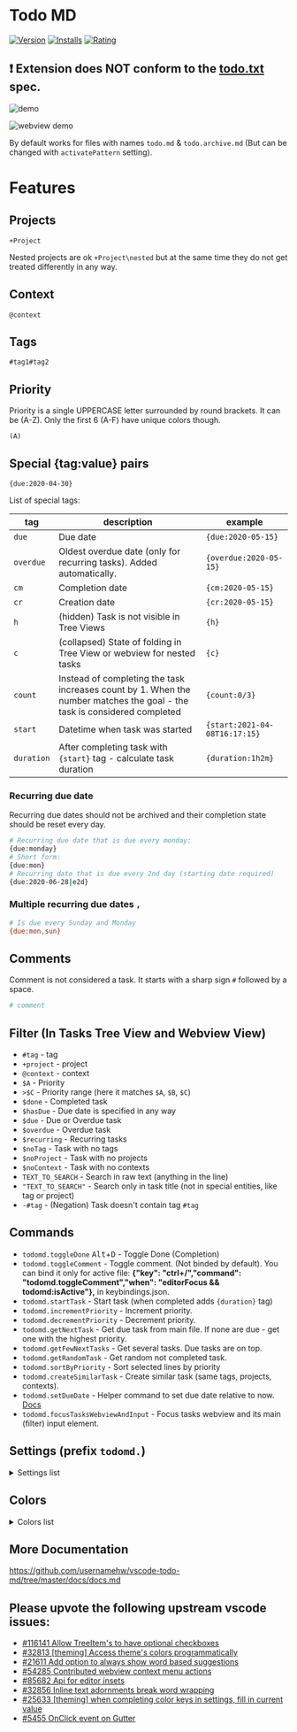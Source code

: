 # Todo MD

[![Version](https://vsmarketplacebadge.apphb.com/version-short/usernamehw.todo-md.svg)](https://marketplace.visualstudio.com/items?itemName=usernamehw.todo-md)
[![Installs](https://vsmarketplacebadge.apphb.com/installs-short/usernamehw.todo-md.svg)](https://marketplace.visualstudio.com/items?itemName=usernamehw.todo-md)
[![Rating](https://vsmarketplacebadge.apphb.com/rating-short/usernamehw.todo-md.svg)](https://marketplace.visualstudio.com/items?itemName=usernamehw.todo-md)

## ❗ Extension does NOT conform to the [todo.txt](https://github.com/todotxt/todo.txt) spec.

![demo](https://raw.githubusercontent.com/usernamehw/vscode-todo-md/master/img/demo.png)

![webview demo](https://raw.githubusercontent.com/usernamehw/vscode-todo-md/master/img/webview_demo.png)

By default works for files with names `todo.md` & `todo.archive.md` (But can be changed with `activatePattern` setting).

# Features

## Projects

```
+Project
```

Nested projects are ok `+Project\nested` but at the same time they do not get treated differently in any way.

## Context

```
@context
```

## Tags

```
#tag1#tag2
```

## Priority

Priority is a single UPPERCASE letter surrounded by round brackets. It can be (A-Z). Only the first 6 (A-F) have unique colors though.

```
(A)
```

## Special {tag:value} pairs

```
{due:2020-04-30}
```

List of special tags:

tag | description | example
---|---|---
`due`|Due date|`{due:2020-05-15}`
`overdue`|Oldest overdue date (only for recurring tasks). Added automatically.|`{overdue:2020-05-15}`
`cm`|Completion date|`{cm:2020-05-15}`
`cr`|Creation date|`{cr:2020-05-15}`
`h`|(hidden) Task is not visible in Tree Views|`{h}`
`c`|(collapsed) State of folding in Tree View or webview for nested tasks|`{c}`
`count`|Instead of completing the task increases count by 1. When the number matches the goal - the task is considered completed|`{count:0/3}`
`start`|Datetime when task was started|`{start:2021-04-08T16:17:15}`
`duration`|After completing task with `{start}` tag - calculate task duration|`{duration:1h2m}`

<!--
- ❌ id (UUID)
- ❌ id/p (dependent task / blocked task?)
- ❌ f/star (favorite/starred)
- ❌ note
-->

### Recurring due date

Recurring due dates should not be archived and their completion state should be reset every day.

```bash
# Recurring due date that is due every monday:
{due:monday}
# Short form:
{due:mon}
# Recurring date that is due every 2nd day (starting date required)
{due:2020-06-28|e2d}
```

### Multiple recurring due dates `,`

```bash
# Is due every Sunday and Monday
{due:mon,sun}
```

## Comments

Comment is not considered a task. It starts with a sharp sign `#` followed by a space.

```bash
# comment
```

## Filter (In Tasks Tree View and Webview View)

- `#tag` - tag
- `+project` - project
- `@context` - context
- `$A` - Priority
- `>$C` - Priority range (here it matches `$A`, `$B`, `$C`)
- `$done` - Completed task
- `$hasDue` - Due date is specified in any way
- `$due` - Due or Overdue task
- `$overdue` - Overdue task
- `$recurring` - Recurring tasks
- `$noTag` - Task with no tags
- `$noProject` - Task with no projects
- `$noContext` - Task with no contexts
- `TEXT_TO_SEARCH` - Search in raw text (anything in the line)
- `"TEXT_TO_SEARCH"` - Search only in task title (not in special entities, like tag or project)
- `-#tag` - (Negation) Task doesn't contain tag `#tag`

## Commands

- `todomd.toggleDone` <kbd>Alt</kbd>+<kbd>D</kbd> - Toggle Done (Completion)
- `todomd.toggleComment` - Toggle comment. (Not binded by default). You can bind it only for active file: **{"key": "ctrl+/","command": "todomd.toggleComment","when": "editorFocus && todomd:isActive"},** in keybindings.json.
- `todomd.startTask` - Start task (when completed adds `{duration}` tag)
- `todomd.incrementPriority` - Increment priority.
- `todomd.decrementPriority` - Decrement priority.
- `todomd.getNextTask` - Get due task from main file. If none are due - get one with the highest priority.
- `todomd.getFewNextTasks` - Get several tasks. Due tasks are on top.
- `todomd.getRandomTask` - Get random not completed task.
- `todomd.sortByPriority` - Sort selected lines by priority
- `todomd.createSimilarTask` - Create similar task (same tags, projects, contexts).
- `todomd.setDueDate` - Helper command to set due date relative to now. [Docs](https://github.com/usernamehw/vscode-todo-md/blob/master/docs/docs.md#set-due-date-helper-function-todomdsetduedate)
- `todomd.focusTasksWebviewAndInput` - Focus tasks webview and its main (filter) input element.


## Settings (prefix `todomd.`)

<details><summary>Settings list</summary>

|Name|Default|Description|
| --- | --- |--- |
|activatePattern|`"**/{todo,todo.archive}.md"`|Choose files that extension will operate on. By default activated on 2 files (`todo.md` & `todo.archive.md`). This format is called `Glob`. Examples:<br>Activate on any (.txt) file - `**/*.txt`.<br>Activate only on single file (todo.txt) - `**/todo.txt`<br>Activate on 2 files (todo.txt or task.txt) - `**/{todo,task}.txt`|
|completionDateIncludeDate|**`true`**|Whether to include date when completing a task: `{cm}` vs `{cm:2020-04-30}`|
|completionDateIncludeTime|**`false`**|Includes date and time to completion date: `{cm:2020-04-30T09:11:17}`|
|addCreationDate|**`false`**|When creating a task add creation date to it: `{cr:2020-04-30}`|
|creationDateIncludeTime|**`false`**|When `addCreationDate` setting enabled, includes date and time: `{cr:2020-04-30T09:11:17}`|
|confirmTaskDelete|`"always"`|Show confirmation when deleting task from Tree View or Webview.|
|getNextNumberOfTasks|**`5`**|Number of tasks returned by `getFewNextTasks` command.|
|autoArchiveTasks|**`false`**|When enabled - will move tasks to archive file (on completion)|
|labelShowItems|**`true`**|Show projects/tags/contexts in labels (tree view, notification, modal, quick pick).|
|statusBarCounterEnabled|**`true`**|Controls visibility of status bar task progress item `1/3 33%`|
|suggestItems|{}|This extension will only autocomplete tags/projects/contexts located in **1** file. This setting allows you to add items and their description(markdown) to autocomplete in all files (where extension is active). Examples: `#tag`, `+project`, `@context`.|
|sortTagsView|`"alphabetic"`|Controls tags Tree View sorting.|
|sortProjectsView|`"alphabetic"`|Controls projects Tree View sorting.|
|sortContextsView|`"alphabetic"`|Controls contexts Tree View sorting.|
|sortNestedTasks|`"default"`|Controls nested tasks sorting in Tree Views.|
|treeViews|`[...]`|Tree Views that have predefined filters (3 max).|
|savedFilters|`[...]`|Filters that you can pick when applying a filter.|
|tabSize|**`4`**|Number used for parsing nested tasks when indentation cannot be guessed (file is not opened in editor).|
|completedStrikeThrough|**`true`**|Show strike-through text decoration for completed tasks in editor.|
|decorations|`{...}`|Advanced decoration properties for editor decorations.|
|webview.showCompleted|**`true`**|Whether completed tasks are shown or not in the webview.|
|webview.showRecurringCompleted|**`true`**|Whether recurring completed tasks are shown or not in the webview.|
|webview.showRecurringUpcoming|**`true`**|Whether recurring upcoming(not due) tasks are shown or not in the webview.|
|webview.completedStrikeThrough|**`false`**|Whether completed tasks should have a line drawn on them in the webview.|
|webview.autoShowSuggest|**`true`**|Show autocomplete when typing. (When disabled suggest can be called by <kbd>Ctrl</kbd>+<kbd>Space</kbd>)|
|webview.showPriority|**`true`**|Controls whether priority is shown in the webview.|
|webview.customCheckboxEnabled|**`true`**|Whether checkbox is rendered as native input element or a custom styled element.|
|webview.notificationsEnabled|**`false`**|When true - show notification after some actions (like task completion) in a webview.|
|webview.fontSize|`"13px"`|Controls font size in the webview.|
|webview.fontFamily|`'Segoe UI', Tahoma, Geneva, Verdana, sans-serif, 'Apple Color Emoji', 'Segoe UI Emoji', 'Noto Color Emoji'`|Controls font family in the webview.|
|webview.lineHeight|**`1.4`**|Controls line height in the webview.|
|webview.padding|`"0px"`|Controls vertical padding.|
|webview.indentSize|`"1.8em"`|Controls visual indent of nested elements in a webview.|
|webview.tagStyles|**`{}`**|Set different color for any tag in a webview. `"todomd.webview.tagStyles": { "inbox": { "color": "#000", "backgroundColor": "#00b7ff" } }`|
|webview.customCSSPath|`""`|Absolute path to custom CSS for the webview.|

</details>

## Colors

<details><summary>Colors list</summary>

Can be specified in `settings.json` (**`workbench.colorCustomizations`** section)

- `todomd.tagForeground`
- `todomd.contextForeground`
- `todomd.projectForeground`
- `todomd.invalidDueDateForeground`
- `todomd.invalidDueDateBackground`
- `todomd.notDueForeground`
- `todomd.dueForeground`
- `todomd.overdueForeground`
- `todomd.tagDelimiterForeground`
- `todomd.commentForeground`
- `todomd.priorityAForeground`
- `todomd.priorityBForeground`
- `todomd.priorityCForeground`
- `todomd.priorityDForeground`
- `todomd.priorityEForeground`
- `todomd.priorityFForeground`
- `todomd.nestedTasksCountBackground`
- `todomd.nestedTasksCountForeground`
- `todomd.nestedTasksCountBorder`
- `todomd.treeViewCompletedTaskIcon`

</details>

## More Documentation

https://github.com/usernamehw/vscode-todo-md/tree/master/docs/docs.md

## Please upvote the following upstream vscode issues:

- [#116141 Allow TreeItem's to have optional checkboxes](https://github.com/microsoft/vscode/issues/116141)
- [#32813 \[theming\] Access theme's colors programmatically](https://github.com/microsoft/vscode/issues/32813)
- [#21611 Add option to always show word based suggestions](https://github.com/microsoft/vscode/issues/21611)
- [#54285 Contributed webview context menu actions](https://github.com/microsoft/vscode/issues/54285)
- [#85682 Api for editor insets](https://github.com/microsoft/vscode/issues/85682)
- [#32856 Inline text adornments break word wrapping](https://github.com/microsoft/vscode/issues/32856)
- [#25633 [theming] when completing color keys in settings, fill in current value](https://github.com/microsoft/vscode/issues/25633)
- [#5455 OnClick event on Gutter](https://github.com/microsoft/vscode/issues/5455)